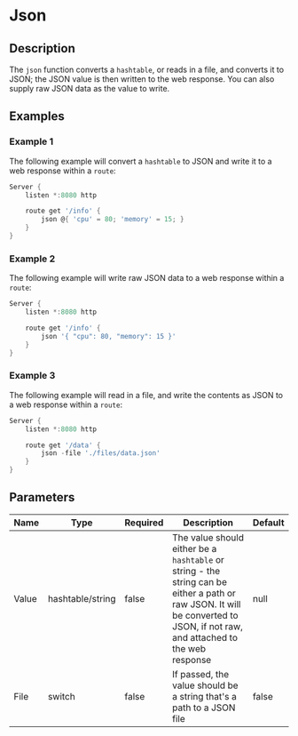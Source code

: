 # Json

## Description

The `json` function converts a `hashtable`, or reads in a file, and converts it to JSON; the JSON value is then written to the web response. You can also supply raw JSON data as the value to write.

## Examples

### Example 1

The following example will convert a `hashtable` to JSON and write it to a web response within a `route`:

```powershell
Server {
    listen *:8080 http

    route get '/info' {
        json @{ 'cpu' = 80; 'memory' = 15; }
    }
}
```

### Example 2

The following example will write raw JSON data to a web response within a `route`:

```powershell
Server {
    listen *:8080 http

    route get '/info' {
        json '{ "cpu": 80, "memory": 15 }'
    }
}
```

### Example 3

The following example will read in a file, and write the contents as JSON to a web response within a `route`:

```powershell
Server {
    listen *:8080 http

    route get '/data' {
        json -file './files/data.json'
    }
}
```

## Parameters

| Name | Type | Required | Description | Default |
| ---- | ---- | -------- | ----------- | ------- |
| Value | hashtable/string | false | The value should either be a `hashtable` or string - the string can be either a path or raw JSON. It will be converted to JSON, if not raw, and attached to the web response | null |
| File | switch | false | If passed, the value should be a string that's a path to a JSON file | false |

